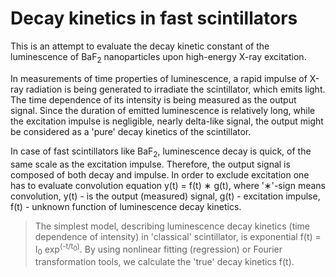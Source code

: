 # Decay kinetics in fast scintillators

This is an attempt to evaluate the decay kinetic constant of the luminescence of BaF<sub>2</sub> nanoparticles upon high-energy X-ray excitation.

In measurements of time properties of luminescence, a rapid impulse of X-ray radiation is being generated to irradiate the scintillator, which emits light. The time dependence of its intensity is being measured as the output signal. Since the duration of emitted luminescence is relatively long, while the excitation impulse is negligible, nearly delta-like signal, the output might be considered as a 'pure' decay kinetics of the scintillator.

In case of fast scintillators like BaF<sub>2</sub>, luminescence decay is quick, of the same scale as the excitation impulse. Therefore, the output signal is composed of both decay and impulse. In order to exclude excitation one has to evaluate convolution equation y(t) = f(t) ∗ g(t), where '∗'-sign means convolution, y(t) - is the output (measured) signal, g(t) - excitation impulse, f(t) - unknown function of luminescence decay kinetics.

>The simplest model, describing luminescence decay kinetics (time dependence of intensity) in 'classical' scintillator, is exponential f(t) = I<sub>0</sub> exp<sup>(-t/t<sub>0</sub>)</sup>. By using nonlinear fitting (regression) or Fourier transformation tools, we calculate the 'true' decay kinetics f(t).

